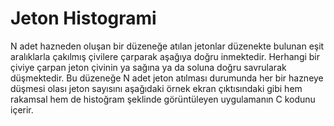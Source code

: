 Jeton Histogrami
================
N adet  hazneden  oluşan  bir  düzeneğe  atılan  jetonlar  düzenekte bulunan  eşit  aralıklarla  çakılmış  çivilere  çarparak  aşağıya  doğru  inmektedir.  Herhangi  bir  çiviye çarpan jeton çivinin ya sağına ya da soluna doğru savrularak düşmektedir.  Bu  düzeneğe  N  adet  jeton  atılması  durumunda  her  bir  hazneye  düşmesi  olası  jeton  sayısını aşağıdaki  örnek  ekran  çıktısındaki  gibi  hem  rakamsal  hem  de  histoğram  şeklinde  görüntüleyen uygulamanın C kodunu içerir.


